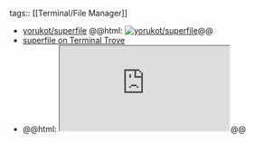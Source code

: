 tags:: [[Terminal/File Manager]]

- [yorukot/superfile](https://github.com/yorukot/superfile)
  @@html: <a href="https://github.com/yorukot/superfile/"><img src="https://github-readme-stats-astronomer.vercel.app/api/pin/?username=yorukot&repo=superfile&theme=tokyonight" alt="yorukot/superfile"/></a>@@
- [superfile on Terminal Trove](https://terminaltrove.com/superfile/)
- @@html: <iframe src="https://terminaltrove.com/superfile/" class="browser-tab"></iframe>@@